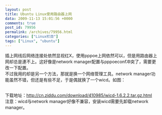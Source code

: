 ```yaml
---
layout: post
title: Ubuntu Linux使用路由器上网
data: 2009-11-13 15:01:56 +0000
comments: true
post_id: 79956
permalink: /archives/79956.html
categories: ["Linux栏目"]
tags: ["Linux", "ubuntu"]
---
```


插上网线后网络连接处依然显视红X，使用pppoe上网依然可以，但是用路由器上网却总是連不上。这好像是network manager配置与pppoeconf冲突了，需要更改一下配置。  
不过我用的却是另一个方法，那就是换一个网络管理工具。network manager功能虽然不错，但还是有些不足，于是偶就换了一个wicd。如图：  
<a href="http://img132.hotlinkimage.com/img.php?id=1588160753&amp;q="><img src="http://img132.hotlinkimage.com/thumb/1588160753.jpeg" alt="" /></a> <a href="http://img131.hotlinkimage.com/img.php?id=1159159280&amp;q="><img src="http://img131.hotlinkimage.com/thumb/1159159280.jpeg" alt="" /></a>  

下载地址：http://cn.ziddu.com/download/410985/wicd-1.6.2.2.tar.gz.html  
注意：wicd与network manager好像不兼容，安装wicd需要先卸载network manager。
